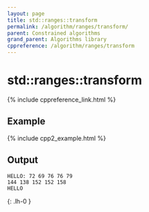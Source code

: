 ```yaml
---
layout: page
title: std::ranges::transform
permalink: /algorithm/ranges/transform/
parent: Constrained algorithms
grand_parent: Algorithms library
cppreference: /algorithm/ranges/transform
---
```

# std::ranges::transform

{% include cppreference_link.html %}

## Example

{% include cpp2_example.html %}

## Output

```
HELLO: 72 69 76 76 79
144 138 152 152 158 
HELLO
```
{: .lh-0 }